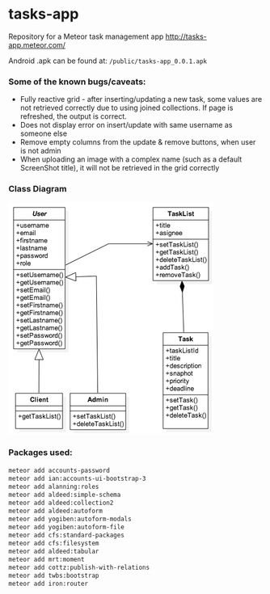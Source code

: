 # tasks-app

Repository for a Meteor task management app http://tasks-app.meteor.com/

Android .apk can be found at: `/public/tasks-app_0.0.1.apk`

### Some of the known bugs/caveats:
* Fully reactive grid - after inserting/updating a new task, some values are not retrieved correctly due to using joined collections. If page is refreshed, the output is correct.
* Does not display error on insert/update with same username as someone else
* Remove empty columns from the update & remove buttons, when user is not admin
* When uploading an image with a complex name (such as a default ScreenShot title), it will not be retrieved in the grid correctly

### Class Diagram

![Class Diagram](class_diagram.png)

### Packages used:

    meteor add accounts-password
    meteor add ian:accounts-ui-bootstrap-3
    meteor add alanning:roles
    meteor add aldeed:simple-schema
    meteor add aldeed:collection2
    meteor add aldeed:autoform
    meteor add yogiben:autoform-modals
    meteor add yogiben:autoform-file
    meteor add cfs:standard-packages
    meteor add cfs:filesystem
    meteor add aldeed:tabular
    meteor add mrt:moment
    meteor add cottz:publish-with-relations
    meteor add twbs:bootstrap
    meteor add iron:router
